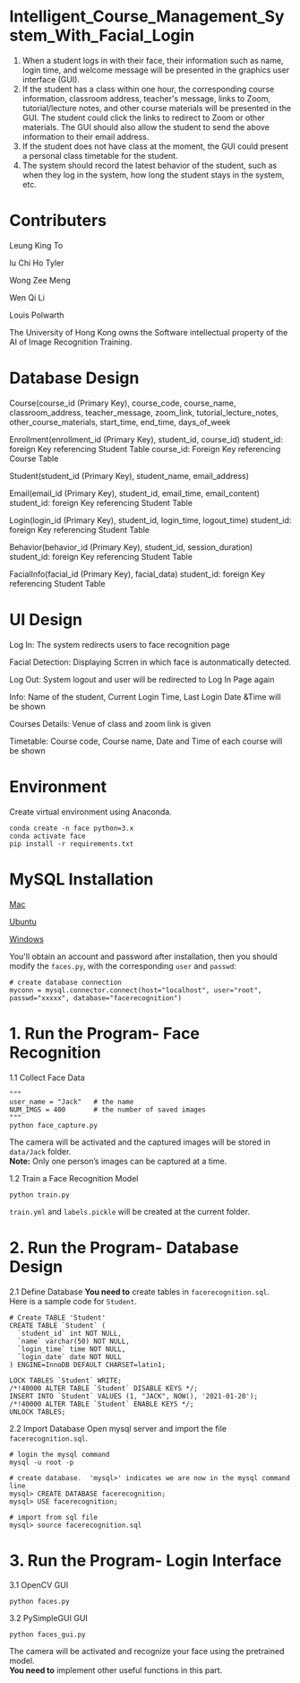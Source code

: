 # Intelligent_Course_Management_System_With_Facial_Login

1. When a student logs in with their face, their information such as name, login time, and welcome message will be presented in the graphics user interface (GUI).
2. If the student has a class within one hour, the corresponding course information, classroom address, teacher's message, links to Zoom, tutorial/lecture notes, and other course materials will be presented in the GUI. The student could click the links to redirect to Zoom or other materials. The GUI should also allow the student to send the above information to their email address.
3. If the student does not have class at the moment, the GUI could present a personal class timetable for the student.
4. The system should record the latest behavior of the student, such as when they log in the system, how long the student stays in the system, etc.

# Contributers
Leung King To

Iu Chi Ho Tyler

Wong Zee Meng

Wen Qi Li

Louis Polwarth

The University of Hong Kong owns the Software intellectual property of the AI of Image Recognition Training.

# Database Design
Course(course_id (Primary Key), course_code, course_name, classroom_address, teacher_message, zoom_link, tutorial_lecture_notes, other_course_materials, start_time, end_time, days_of_week

Enrollment(enrollment_id (Primary Key), student_id, course_id)
student_id: foreign Key referencing Student Table
course_id: Foreign Key referencing Course Table

Student(student_id (Primary Key), student_name, email_address)

Email(email_id (Primary Key), student_id, email_time, email_content)
student_id: foreign Key referencing Student Table

Login(login_id (Primary Key), student_id, login_time, logout_time)
student_id: foreign Key referencing Student Table

Behavior(behavior_id (Primary Key), student_id, session_duration)
student_id: foreign Key referencing Student Table

FacialInfo(facial_id (Primary Key), facial_data)
student_id: foreign Key referencing Student Table


# UI Design
Log In: The system redirects users to face recognition page

Facial Detection: Displaying Scrren in which face is autonmatically detected.

Log Out: System logout and user will be redirected to Log In Page again

Info: Name of the student, Current Login Time, Last Login Date &Time will be shown

Courses Details: Venue of class and zoom link is given

Timetable: Course code, Course name, Date and Time of each course will be shown

# Environment
Create virtual environment using Anaconda.
```
conda create -n face python=3.x
conda activate face
pip install -r requirements.txt
```

# MySQL Installation
[Mac](https://dev.mysql.com/doc/mysql-osx-excerpt/5.7/en/osx-installation-pkg.html)

[Ubuntu](https://dev.mysql.com/doc/mysql-linuxunix-excerpt/5.7/en/linux-installation.html)

[Windows](https://dev.mysql.com/downloads/installer/)

You'll obtain an account and password after installation, then you should modify the `faces.py`, with the corresponding
`user` and `passwd`:
```
# create database connection
myconn = mysql.connector.connect(host="localhost", user="root", passwd="xxxxx", database="facerecognition")
```


# 1. Run the Program- Face Recognition
  1.1 Collect Face Data
  ```
  """
  user_name = "Jack"   # the name
  NUM_IMGS = 400       # the number of saved images
  """
  python face_capture.py
  ```
  The camera will be activated and the captured images will be stored in `data/Jack` folder.      
  **Note:** Only one person’s images can be captured at a time.
  
  1.2 Train a Face Recognition Model
  ```
  python train.py
  ```
  `train.yml` and `labels.pickle` will be created at the current folder.
  


# 2. Run the Program- Database Design
  
  2.1 Define Database
  **You need to** create tables in `facerecognition.sql`.      
  Here is a sample code for `Student`.
  ```
  # Create TABLE 'Student'
  CREATE TABLE `Student` (
    `student_id` int NOT NULL,
    `name` varchar(50) NOT NULL,
    `login_time` time NOT NULL,
    `login_date` date NOT NULL
  ) ENGINE=InnoDB DEFAULT CHARSET=latin1;
  
  LOCK TABLES `Student` WRITE;
  /*!40000 ALTER TABLE `Student` DISABLE KEYS */;
  INSERT INTO `Student` VALUES (1, "JACK", NOW(), '2021-01-20');
  /*!40000 ALTER TABLE `Student` ENABLE KEYS */;
  UNLOCK TABLES;
```

  2.2 Import Database
  Open mysql server and import the file `facerecognition.sql`.
  ```
  # login the mysql command
  mysql -u root -p
  
  # create database.  'mysql>' indicates we are now in the mysql command line
  mysql> CREATE DATABASE facerecognition;
  mysql> USE facerecognition;
  
  # import from sql file
  mysql> source facerecognition.sql
  ```



# 3. Run the Program- Login Interface

  3.1 OpenCV GUI
  ```
  python faces.py
  ```

  3.2 PySimpleGUI GUI
  ```
  python faces_gui.py
  ```
  
  The camera will be activated and recognize your face using the pretrained model.    
  **You need to** implement other useful functions in this part.
  










